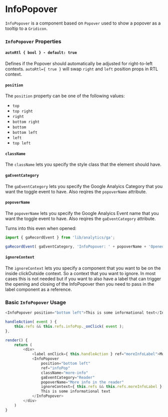 # InfoPopover

`InfoPopover` is a component based on `Popover` used to show a popover as a tooltip to a `Gridicon`.

### `InfoPopover` Properties

#### `autoRtl { bool } - default: true`

Defines if the Popover should automatically be adjusted for right-to-left contexts.
`autoRtl={ true }` will swap `right` and `left` position props in RTL context.

#### `position`

The `position` property can be one of the following values:

- `top`
- `top right`
- `right`
- `bottom right`
- `bottom`
- `bottom left`
- `left`
- `top left`

#### `className`

The `className` lets you specify the style class that the element should have.

#### `gaEventCategory`

The `gaEventCategory` lets you specify the Google Analyics Category that you want the toggle event to have.
Also reqires the `popoverName` attribute.

#### `popoverName`

The `popoverName` lets you specify the Google Analyics Event name that you want the toggle event to have.
Also reqires the `gaEventCategory` attribute.

Turns into this even when opened:

```js
import { gaRecordEvent } from 'lib/analytics/ga';

gaRecordEvent( gaEventCategory, 'InfoPopover: ' + popoverName + 'Opened' );
```

#### `ignoreContext`

The `ignoreContext` lets you specify a component that you want to be on the inside clickOutside context.
So a context that you want to ignore. In most cases this is not needed but if you want to also have a label
that can trigger the opening and closing of the InfoPopover then you need to pass in the label component as a reference.

### Basic `InfoPopover` Usage

```js
<InfoPopover position="bottom left">This is some informational text</InfoPopover>;
```

```js
handleAction( event ) {
	this.refs && this.refs.infoPop._onClick( event );
},

render() {
	return (
		<div>
			<label onClick={ this.handleAction } ref="moreInfoLabel">More Info</label>
			<InfoPopover
				position="bottom left"
				ref="infoPop"
				className="more-info"
				gaEventCategory="Reader"
				popoverName="More info in the reader"
				ignoreContext={ this.refs && this.refs.moreInfoLabel } >
				This is some informational text
			</InfoPopover>
		</div>
	)
}
```
